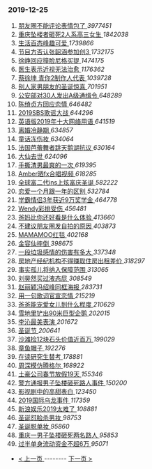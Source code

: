 ### 2019-12-25 
1. [ 朋友圈不能评论表情包了 ](https://s.weibo.com/weibo?q=%23%E6%9C%8B%E5%8F%8B%E5%9C%88%E4%B8%8D%E8%83%BD%E8%AF%84%E8%AE%BA%E8%A1%A8%E6%83%85%E5%8C%85%E4%BA%86%23&Refer=top) *3977451*
1. [ 重庆坠楼者砸死2人系高三女生 ](https://s.weibo.com/weibo?q=%23%E9%87%8D%E5%BA%86%E5%9D%A0%E6%A5%BC%E8%80%85%E7%A0%B8%E6%AD%BB2%E4%BA%BA%E7%B3%BB%E9%AB%98%E4%B8%89%E5%A5%B3%E7%94%9F%23&Refer=top) *1842038*
1. [ 生活百态峰趣可爱 ](https://s.weibo.com/weibo?q=%23%E7%94%9F%E6%B4%BB%E7%99%BE%E6%80%81%E5%B3%B0%E8%B6%A3%E5%8F%AF%E7%88%B1%23&topic_ad=1&Refer=top) *1739866*
1. [ 节目方否认张韶涵参加创3 ](https://s.weibo.com/weibo?q=%23%E8%8A%82%E7%9B%AE%E6%96%B9%E5%90%A6%E8%AE%A4%E5%BC%A0%E9%9F%B6%E6%B6%B5%E5%8F%82%E5%8A%A0%E5%88%9B3%23&Refer=top) *1732175*
1. [ 徐峥回应撞脸尼格买提 ](https://s.weibo.com/weibo?q=%23%E5%BE%90%E5%B3%A5%E5%9B%9E%E5%BA%94%E6%92%9E%E8%84%B8%E5%B0%BC%E6%A0%BC%E4%B9%B0%E6%8F%90%23&Refer=top) *1474175*
1. [ 医生表示近视无法治愈 ](https://s.weibo.com/weibo?q=%23%E5%8C%BB%E7%94%9F%E8%A1%A8%E7%A4%BA%E8%BF%91%E8%A7%86%E6%97%A0%E6%B3%95%E6%B2%BB%E6%84%88%23&Refer=top) *1176362*
1. [ 蔡徐坤 青你2制作人代表 ](https://s.weibo.com/weibo?q=%E8%94%A1%E5%BE%90%E5%9D%A4%20%E9%9D%92%E4%BD%A02%E5%88%B6%E4%BD%9C%E4%BA%BA%E4%BB%A3%E8%A1%A8&Refer=top) *1039728*
1. [ 别人家男朋友的圣诞惊喜 ](https://s.weibo.com/weibo?q=%23%E5%88%AB%E4%BA%BA%E5%AE%B6%E7%94%B7%E6%9C%8B%E5%8F%8B%E7%9A%84%E5%9C%A3%E8%AF%9E%E6%83%8A%E5%96%9C%23&Refer=top) *701951*
1. [ 公安部对30人发出A级通缉令 ](https://s.weibo.com/weibo?q=%E5%85%AC%E5%AE%89%E9%83%A8%E5%AF%B930%E4%BA%BA%E5%8F%91%E5%87%BAA%E7%BA%A7%E9%80%9A%E7%BC%89%E4%BB%A4&Refer=top) *648289*
1. [ 陈绮贞方回应恋情 ](https://s.weibo.com/weibo?q=%23%E9%99%88%E7%BB%AE%E8%B4%9E%E6%96%B9%E5%9B%9E%E5%BA%94%E6%81%8B%E6%83%85%23&Refer=top) *646482*
1. [ 2019SBS歌谣大战 ](https://s.weibo.com/weibo?q=%232019SBS%E6%AD%8C%E8%B0%A3%E5%A4%A7%E6%88%98%23&Refer=top) *644296*
1. [ 英语版2019年十大网络用语 ](https://s.weibo.com/weibo?q=%23%E8%8B%B1%E8%AF%AD%E7%89%882019%E5%B9%B4%E5%8D%81%E5%A4%A7%E7%BD%91%E7%BB%9C%E7%94%A8%E8%AF%AD%23&Refer=top) *641519*
1. [ 离婚冷静期 ](https://s.weibo.com/weibo?q=%23%E7%A6%BB%E5%A9%9A%E5%86%B7%E9%9D%99%E6%9C%9F%23&Refer=top) *634857*
1. [ 童话冻伤妆 ](https://s.weibo.com/weibo?q=%23%E7%AB%A5%E8%AF%9D%E5%86%BB%E4%BC%A4%E5%A6%86%23&Refer=top) *634064*
1. [ 法国芭蕾舞者跳天鹅湖抗议 ](https://s.weibo.com/weibo?q=%23%E6%B3%95%E5%9B%BD%E8%8A%AD%E8%95%BE%E8%88%9E%E8%80%85%E8%B7%B3%E5%A4%A9%E9%B9%85%E6%B9%96%E6%8A%97%E8%AE%AE%23&Refer=top) *630164*
1. [ 大仙去世 ](https://s.weibo.com/weibo?q=%23%E5%A4%A7%E4%BB%99%E5%8E%BB%E4%B8%96%23&Refer=top) *624096*
1. [ 手撕渣男最爽的一次 ](https://s.weibo.com/weibo?q=%23%E6%89%8B%E6%92%95%E6%B8%A3%E7%94%B7%E6%9C%80%E7%88%BD%E7%9A%84%E4%B8%80%E6%AC%A1%23&Refer=top) *619395*
1. [ Amber晒fx合唱视频 ](https://s.weibo.com/weibo?q=%23Amber%E6%99%92fx%E5%90%88%E5%94%B1%E8%A7%86%E9%A2%91%23&Refer=top) *618285*
1. [ 全球富二代ins上炫富庆圣诞 ](https://s.weibo.com/weibo?q=%23%E5%85%A8%E7%90%83%E5%AF%8C%E4%BA%8C%E4%BB%A3ins%E4%B8%8A%E7%82%AB%E5%AF%8C%E5%BA%86%E5%9C%A3%E8%AF%9E%23&Refer=top) *582222*
1. [ 恋爱一个月跟一年的区别 ](https://s.weibo.com/weibo?q=%23%E6%81%8B%E7%88%B1%E4%B8%80%E4%B8%AA%E6%9C%88%E8%B7%9F%E4%B8%80%E5%B9%B4%E7%9A%84%E5%8C%BA%E5%88%AB%23&Refer=top) *532784*
1. [ 学霸情侣3年获近9万奖学金 ](https://s.weibo.com/weibo?q=%23%E5%AD%A6%E9%9C%B8%E6%83%85%E4%BE%A33%E5%B9%B4%E8%8E%B7%E8%BF%919%E4%B8%87%E5%A5%96%E5%AD%A6%E9%87%91%23&Refer=top) *464778*
1. [ Wendy彩排受伤 ](https://s.weibo.com/weibo?q=%23Wendy%E5%BD%A9%E6%8E%92%E5%8F%97%E4%BC%A4%23&Refer=top) *456481*
1. [ 爸妈比你还好看是什么体验 ](https://s.weibo.com/weibo?q=%23%E7%88%B8%E5%A6%88%E6%AF%94%E4%BD%A0%E8%BF%98%E5%A5%BD%E7%9C%8B%E6%98%AF%E4%BB%80%E4%B9%88%E4%BD%93%E9%AA%8C%23&Refer=top) *413660*
1. [ 不建议朋友圈发自拍的原因 ](https://s.weibo.com/weibo?q=%23%E4%B8%8D%E5%BB%BA%E8%AE%AE%E6%9C%8B%E5%8F%8B%E5%9C%88%E5%8F%91%E8%87%AA%E6%8B%8D%E7%9A%84%E5%8E%9F%E5%9B%A0%23&Refer=top) *403873*
1. [ MAMAMOO红毯 ](https://s.weibo.com/weibo?q=%23MAMAMOO%E7%BA%A2%E6%AF%AF%23&Refer=top) *402168*
1. [ 金容仙摔倒 ](https://s.weibo.com/weibo?q=%23%E9%87%91%E5%AE%B9%E4%BB%99%E6%91%94%E5%80%92%23&Refer=top) *398675*
1. [ 一段垃圾感情的伤害有多大 ](https://s.weibo.com/weibo?q=%23%E4%B8%80%E6%AE%B5%E5%9E%83%E5%9C%BE%E6%84%9F%E6%83%85%E7%9A%84%E4%BC%A4%E5%AE%B3%E6%9C%89%E5%A4%9A%E5%A4%A7%23&Refer=top) *337348*
1. [ 房地产经纪机构不得赚取住房出租差价 ](https://s.weibo.com/weibo?q=%23%E6%88%BF%E5%9C%B0%E4%BA%A7%E7%BB%8F%E7%BA%AA%E6%9C%BA%E6%9E%84%E4%B8%8D%E5%BE%97%E8%B5%9A%E5%8F%96%E4%BD%8F%E6%88%BF%E5%87%BA%E7%A7%9F%E5%B7%AE%E4%BB%B7%23&Refer=top) *318297*
1. [ 事实孤儿将纳入保障范围 ](https://s.weibo.com/weibo?q=%23%E4%BA%8B%E5%AE%9E%E5%AD%A4%E5%84%BF%E5%B0%86%E7%BA%B3%E5%85%A5%E4%BF%9D%E9%9A%9C%E8%8C%83%E5%9B%B4%23&Refer=top) *313065*
1. [ 刘昊然买过液态屁 ](https://s.weibo.com/weibo?q=%23%E5%88%98%E6%98%8A%E7%84%B6%E4%B9%B0%E8%BF%87%E6%B6%B2%E6%80%81%E5%B1%81%23&Refer=top) *308549*
1. [ 赵丽颖冯绍峰同框海报 ](https://s.weibo.com/weibo?q=%23%E8%B5%B5%E4%B8%BD%E9%A2%96%E5%86%AF%E7%BB%8D%E5%B3%B0%E5%90%8C%E6%A1%86%E6%B5%B7%E6%8A%A5%23&Refer=top) *283731*
1. [ 用一句歌词官宣恋情 ](https://s.weibo.com/weibo?q=%23%E7%94%A8%E4%B8%80%E5%8F%A5%E6%AD%8C%E8%AF%8D%E5%AE%98%E5%AE%A3%E6%81%8B%E6%83%85%23&Refer=top) *215219*
1. [ 爸爸能宠爱女儿到什么程度 ](https://s.weibo.com/weibo?q=%23%E7%88%B8%E7%88%B8%E8%83%BD%E5%AE%A0%E7%88%B1%E5%A5%B3%E5%84%BF%E5%88%B0%E4%BB%80%E4%B9%88%E7%A8%8B%E5%BA%A6%23&Refer=top) *210629*
1. [ 雪地里铲出90米巨型企鹅 ](https://s.weibo.com/weibo?q=%23%E9%9B%AA%E5%9C%B0%E9%87%8C%E9%93%B2%E5%87%BA90%E7%B1%B3%E5%B7%A8%E5%9E%8B%E4%BC%81%E9%B9%85%23&Refer=top) *202015*
1. [ 李沁最美表演 ](https://s.weibo.com/weibo?q=%23%E6%9D%8E%E6%B2%81%E6%9C%80%E7%BE%8E%E8%A1%A8%E6%BC%94%23&Refer=top) *201672*
1. [ 圣诞节 ](https://s.weibo.com/weibo?q=%E5%9C%A3%E8%AF%9E%E8%8A%82&Refer=top) *200641*
1. [ 沙滩捡12块石头价值近百万 ](https://s.weibo.com/weibo?q=%23%E6%B2%99%E6%BB%A9%E6%8D%A112%E5%9D%97%E7%9F%B3%E5%A4%B4%E4%BB%B7%E5%80%BC%E8%BF%91%E7%99%BE%E4%B8%87%23&Refer=top) *199029*
1. [ 章鱼帽子 ](https://s.weibo.com/weibo?q=%23%E7%AB%A0%E9%B1%BC%E5%B8%BD%E5%AD%90%23&Refer=top) *192276*
1. [ 在读研究生替考 ](https://s.weibo.com/weibo?q=%23%E5%9C%A8%E8%AF%BB%E7%A0%94%E7%A9%B6%E7%94%9F%E6%9B%BF%E8%80%83%23&Refer=top) *178881*
1. [ 周深模仿腾格尔 ](https://s.weibo.com/weibo?q=%23%E5%91%A8%E6%B7%B1%E6%A8%A1%E4%BB%BF%E8%85%BE%E6%A0%BC%E5%B0%94%23&Refer=top) *168922*
1. [ 土豪公司春节放假19天 ](https://s.weibo.com/weibo?q=%23%E5%9C%9F%E8%B1%AA%E5%85%AC%E5%8F%B8%E6%98%A5%E8%8A%82%E6%94%BE%E5%81%8719%E5%A4%A9%23&Refer=top) *155346*
1. [ 警方通报男子坠楼砸死路人事件 ](https://s.weibo.com/weibo?q=%23%E8%AD%A6%E6%96%B9%E9%80%9A%E6%8A%A5%E7%94%B7%E5%AD%90%E5%9D%A0%E6%A5%BC%E7%A0%B8%E6%AD%BB%E8%B7%AF%E4%BA%BA%E4%BA%8B%E4%BB%B6%23&Refer=top) *150200*
1. [ 影视剧中的高甜表白 ](https://s.weibo.com/weibo?q=%23%E5%BD%B1%E8%A7%86%E5%89%A7%E4%B8%AD%E7%9A%84%E9%AB%98%E7%94%9C%E8%A1%A8%E7%99%BD%23&Refer=top) *123450*
1. [ 2019国际乌龙事件 ](https://s.weibo.com/weibo?q=%232019%E5%9B%BD%E9%99%85%E4%B9%8C%E9%BE%99%E4%BA%8B%E4%BB%B6%23&Refer=top) *117359*
1. [ 新浪娱乐2019太难了 ](https://s.weibo.com/weibo?q=%23%E6%96%B0%E6%B5%AA%E5%A8%B1%E4%B9%902019%E5%A4%AA%E9%9A%BE%E4%BA%86%23&Refer=top) *108881*
1. [ 圣诞怼脸杀男妆 ](https://s.weibo.com/weibo?q=%23%E5%9C%A3%E8%AF%9E%E6%80%BC%E8%84%B8%E6%9D%80%E7%94%B7%E5%A6%86%23&Refer=top) *98753*
1. [ 圣诞脱单妆 ](https://s.weibo.com/weibo?q=%E5%9C%A3%E8%AF%9E%E8%84%B1%E5%8D%95%E5%A6%86&Refer=top) *95860*
1. [ 重庆一男子坠楼砸死两名路人 ](https://s.weibo.com/weibo?q=%23%E9%87%8D%E5%BA%86%E4%B8%80%E7%94%B7%E5%AD%90%E5%9D%A0%E6%A5%BC%E7%A0%B8%E6%AD%BB%E4%B8%A4%E5%90%8D%E8%B7%AF%E4%BA%BA%23&Refer=top) *95853*
1. [ 过半单身流动资金不超6万 ](https://s.weibo.com/weibo?q=%23%E8%BF%87%E5%8D%8A%E5%8D%95%E8%BA%AB%E6%B5%81%E5%8A%A8%E8%B5%84%E9%87%91%E4%B8%8D%E8%B6%856%E4%B8%87%23&Refer=top) *95071* 

- [ < 上一页 ](https://github.com/able8/weibo-hot-record/blob/master/2019-12-24.md) -------- [ 下一页 > ](https://github.com/able8/weibo-hot-record/blob/master/2019-12-26.md)